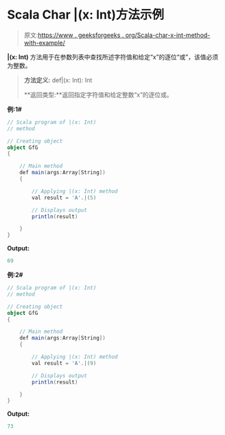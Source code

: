 # Scala Char |(x: Int)方法示例

> 原文:[https://www . geeksforgeeks . org/Scala-char-x-int-method-with-example/](https://www.geeksforgeeks.org/scala-char-x-int-method-with-example/)

**|(x: Int)** 方法用于在参数列表中查找所述字符值和给定“x”的逐位“或”，该值必须为整数。

> **方法定义:** def|(x: Int): Int
> 
> **返回类型:**返回指定字符值和给定整数“x”的逐位或。

**例:1#**

```scala
// Scala program of |(x: Int)
// method

// Creating object
object GfG
{ 

    // Main method
    def main(args:Array[String])
    {

        // Applying |(x: Int) method 
        val result = 'A'.|(5)

        // Displays output
        println(result)

    }
} 
```

**Output:**

```scala
69

```

**例:2#**

```scala
// Scala program of |(x: Int)
// method

// Creating object
object GfG
{ 

    // Main method
    def main(args:Array[String])
    {

        // Applying |(x: Int) method
        val result = 'A'.|(9)

        // Displays output
        println(result)

    }
} 
```

**Output:**

```scala
73

```